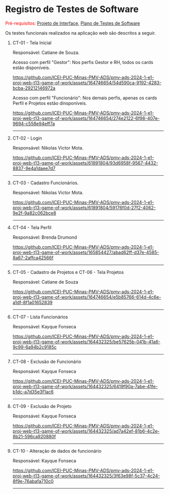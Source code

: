 # Registro de Testes de Software

<span style="color:red">Pré-requisitos: <a href="../documentos/04-Projeto de Interface.md"> Projeto de Interface</a></span>, <a href="../documentos/08-Plano de Testes de Software.md"> Plano de Testes de Software</a>

Os testes funcionais realizados na aplicação web são descritos a seguir.





<ol>
    <li> CT-01 - Tela Inicial
        
  Responsável: Catiane de Souza.

Acesso com perfil "Gestor": Nos perfis Gestor e RH, todos os cards estão disponíveis.

https://github.com/ICEI-PUC-Minas-PMV-ADS/pmv-ads-2024-1-e1-proj-web-t13-game-of-work/assets/164746654/54d590ca-9192-4283-bcba-29212146972a

Acesso com perfil "Funcionário": Nos demais perfis, apenas os cards Perfil e Projetos estão dinsponíveis.

https://github.com/ICEI-PUC-Minas-PMV-ADS/pmv-ads-2024-1-e1-proj-web-t13-game-of-work/assets/164746654/274e2122-6f98-407e-9694-c558e94eff7a

  </li>
  <hr>
  
  <li> CT-02 - Login

  Responsável: Nikolas Victor Mota.

https://github.com/ICEI-PUC-Minas-PMV-ADS/pmv-ads-2024-1-e1-proj-web-t13-game-of-work/assets/61891804/93d6958f-9567-4432-8837-9e4a1daee7d7

  </li>
  <hr>

  <li> CT-03 - Cadastro Funcionários.

  Responsável: Nikolas Victor Mota.

https://github.com/ICEI-PUC-Minas-PMV-ADS/pmv-ads-2024-1-e1-proj-web-t13-game-of-work/assets/61891804/59176f0d-27f2-4062-9e2f-9a82c062bce8

  </li>
  <hr>
  
  <li> CT-04 - Tela Perfil

  Responsável: Brenda Drumond

https://github.com/ICEI-PUC-Minas-PMV-ADS/pmv-ads-2024-1-e1-proj-web-t13-game-of-work/assets/165854427/abad62ff-d37e-4585-8a67-2affca42566f

  </li>
  <hr>
  
  <li> CT-05 - Cadastro de Projetos e CT-06 - Tela Projetos

  Responsável: Catiane de Souza

https://github.com/ICEI-PUC-Minas-PMV-ADS/pmv-ads-2024-1-e1-proj-web-t13-game-of-work/assets/164746654/e5b85766-614d-4c6e-a1df-8f1a01652839

  </li>
  <hr>
  
  <li> CT-07 - Lista Funcionários

  Responsável: Kayque Fonseca

https://github.com/ICEI-PUC-Minas-PMV-ADS/pmv-ads-2024-1-e1-proj-web-t13-game-of-work/assets/164432325/be57625b-041b-41a6-9c99-6a94b2c9185c

  </li>
  <hr>
  
  <li> CT-08 - Exclusão de Funcionário

  Responsável: Kayque Fonseca

https://github.com/ICEI-PUC-Minas-PMV-ADS/pmv-ads-2024-1-e1-proj-web-t13-game-of-work/assets/164432325/6419f90a-7abe-41fe-b1dc-a7d35e3f1ac6

  </li>
  <hr>
  
  <li> CT-09 - Exclusão de Projeto

  Responsável: Kayque Fonseca

https://github.com/ICEI-PUC-Minas-PMV-ADS/pmv-ads-2024-1-e1-proj-web-t13-game-of-work/assets/164432325/ad7a42ef-81b6-4c2e-8b21-596ca920880f

  </li>
  <hr>
  
  <li> CT-10 - Alteração de dados de funcionário

  Responsável: Kayque Fonseca

https://github.com/ICEI-PUC-Minas-PMV-ADS/pmv-ads-2024-1-e1-proj-web-t13-game-of-work/assets/164432325/3f63e98f-5c37-4c24-8f9e-76abafa710c0

  </li>
  <hr>
  
</ol>


